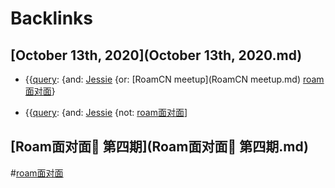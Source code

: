 
# Backlinks
## [October 13th, 2020](October 13th, 2020.md)
- {{[query](query.md): {and: [Jessie](Jessie.md) {or: [RoamCN meetup](RoamCN meetup.md) [roam面对面](roam面对面.md)}

- {{[query](query.md): {and: [Jessie](Jessie.md) {not: [roam面对面](roam面对面.md)]

## [Roam面对面🍜 第四期](Roam面对面🍜 第四期.md)

#[roam面对面](roam面对面.md)

